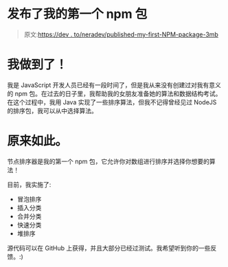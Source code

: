 # 发布了我的第一个 npm 包

> 原文:[https://dev . to/neradev/published-my-first-NPM-package-3mb](https://dev.to/neradev/published-my-first-ever-npm-package-3omb)

# 我做到了！

我是 JavaScript 开发人员已经有一段时间了，但是我从来没有创建过对我有意义的 npm 包。在过去的日子里，我帮助我的女朋友准备她的算法和数据结构考试。在这个过程中，我用 Java 实现了一些排序算法，但我不记得曾经见过 NodeJS 的排序包，我可以从中选择算法。

# 原来如此。

节点排序器是我的第一个 npm 包，它允许你对数组进行排序并选择你想要的算法！

目前，我实施了:

*   冒泡排序
*   插入分类
*   合并分类
*   快速分类
*   堆排序

源代码可以在 GitHub 上获得，并且大部分已经过测试。我希望听到你的一些反馈。:)
